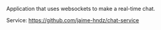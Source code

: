 Application that uses websockets to make a real-time chat.

Service: https://github.com/jaime-hndz/chat-service

